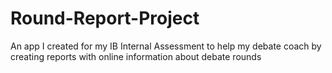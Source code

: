 # Round-Report-Project
An app I created for my IB Internal Assessment to help my debate coach by creating reports with online information about debate rounds

